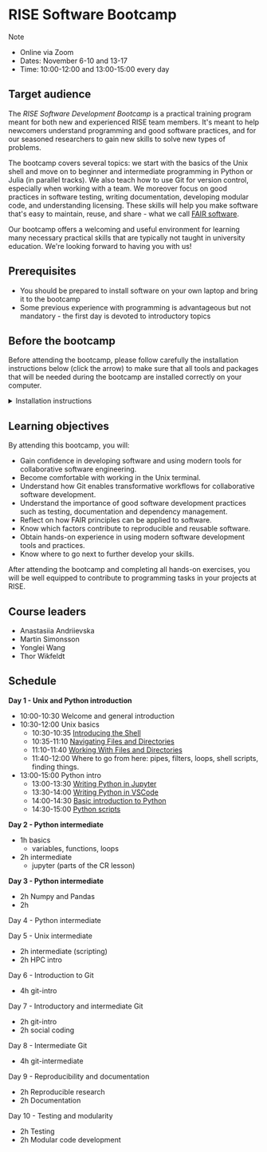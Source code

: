 # RISE Software Bootcamp

> [!NOTE]
> - Online via Zoom
> - Dates: November 6-10 and 13-17
> - Time: 10:00-12:00 and 13:00-15:00 every day

## Target audience

The *RISE Software Development Bootcamp* is a practical training program meant for both new and experienced RISE team members. It's meant to help newcomers understand programming and good software practices, and for our seasoned researchers to gain new skills to solve new types of problems.

The bootcamp covers several topics: we start with the basics of the Unix shell and move on to beginner and intermediate programming in Python or Julia (in parallel tracks). We also teach how to use Git for version control, especially when working with a team. We moreover focus on good practices in software testing, writing documentation, developing modular code, and understanding licensing. These skills will help you make software that's easy to maintain, reuse, and share - what we call [FAIR software](https://www.nature.com/articles/s41597-022-01710-x).

 
Our bootcamp offers a welcoming and useful environment for learning many necessary practical skills that are typically not taught in university education. We're looking forward to having you with us!

## Prerequisites

- You should be prepared to install software on your own laptop and bring it to the bootcamp
- Some previous experience with programming is advantageous but not mandatory - the first day is devoted to introductory topics 

## Before the bootcamp

Before attending the bootcamp, please follow carefully the installation instructions below (click the arrow) to make sure that all tools and packages that will be needed during the bootcamp are installed correctly on your computer.

<details>
  <summary>Installation instructions</summary>
 
WRITEME
</details>

## Learning objectives

By attending this bootcamp, you will:

- Gain confidence in developing software and using modern tools for collaborative software engineering.
- Become comfortable with working in the Unix terminal.
- Understand how Git enables transformative workflows for collaborative software development.
- Understand the importance of good software development practices such as testing, documentation and dependency management.
- Reflect on how FAIR principles can be applied to software.
- Know which factors contribute to reproducible and reusable software.
- Obtain hands-on experience in using modern software development tools and practices.
- Know where to go next to further develop your skills.

After attending the bootcamp and completing all hands-on exercises, you will be well equipped to contribute to programming tasks in your projects at RISE.  

## Course leaders

- Anastasiia Andriievska
- Martin Simonsson
- Yonglei Wang
- Thor Wikfeldt

## Schedule

**Day 1 - Unix and Python introduction**

- 10:00-10:30 Welcome and general introduction
- 10:30-12:00 Unix basics
  - 10:30-10:35 [Introducing the Shell](https://swcarpentry.github.io/shell-novice/instructor/01-intro.html)
  - 10:35-11:10 [Navigating Files and Directories](https://swcarpentry.github.io/shell-novice/instructor/02-filedir.html)
  - 11:10-11:40 [Working With Files and Directories](https://swcarpentry.github.io/shell-novice/instructor/03-create.html)
  - 11:40-12:00 Where to go from here: pipes, filters, loops, shell scripts, finding things.
- 13:00-15:00 Python intro
  - 13:00-13:30 [Writing Python in Jupyter](https://aaltoscicomp.github.io/python-for-scicomp/jupyter/)
  - 13:30-14:00 [Writing Python in VSCode](https://code.visualstudio.com/docs/introvideos/basics)
  - 14:00-14:30 [Basic introduction to Python](https://aaltoscicomp.github.io/python-for-scicomp/python/)
  - 14:30-15:00 [Python scripts](https://aaltoscicomp.github.io/python-for-scicomp/scripts/)


**Day 2 - Python intermediate**

- 1h basics
    - variables, functions, loops
- 2h intermediate
    - jupyter (parts of the CR lesson)

**Day 3 - Python intermediate**

- 2h Numpy and Pandas
- 2h


Day 4 - Python intermediate



Day 5 - Unix intermediate

- 2h intermediate (scripting)
- 2h HPC intro

Day 6 - Introduction to Git 

- 4h git-intro


Day 7 - Introductory and intermediate Git 

- 2h git-intro
- 2h social coding

Day 8 - Intermediate Git 

- 4h git-intermediate


Day 9 - Reproducibility and documentation

- 2h Reproducible research
- 2h Documentation


Day 10 - Testing and modularity

- 2h Testing
- 2h Modular code development




